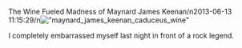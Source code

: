 The Wine Fueled Madness of Maynard James Keenan/n2013-06-13 11:15:29/n![\"maynard_james_keenan_caduceus_wine\"](\"http://blog.undergroundcellar.com/wp-content/uploads/2013/06/maynard_james_keenan_caduceus_wine.png\")

 I completely embarrassed myself last night in front of a rock legend.